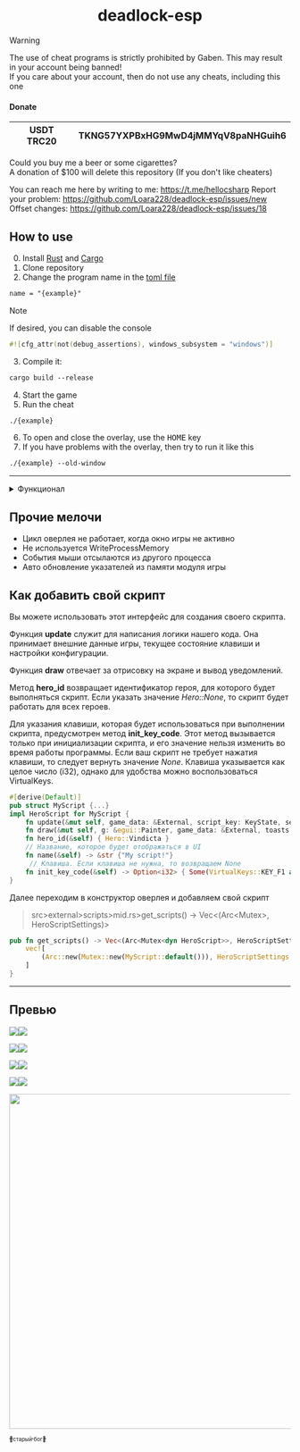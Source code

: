
<h1 align="center">
      deadlock-esp
</h1>

> [!WARNING]
> The use of cheat programs is strictly prohibited by Gaben. This may result in your account being banned!<br>
> If you care about your account, then do not use any cheats, including this one


#### Donate

| USDT TRC20 | TKNG57YXPBxHG9MwD4jMMYqV8paNHGuih6 |
|------------|------------------------------------|

Could you buy me a beer or some cigarettes?<br>A donation of $100 will delete this repository (If you don't like cheaters)

You can reach me here by writing to me: https://t.me/hellocsharp
Report your problem: https://github.com/Loara228/deadlock-esp/issues/new
Offset changes: https://github.com/Loara228/deadlock-esp/issues/18

## How to use

0. Install [Rust](https://www.rust-lang.org/ru/learn/get-started) and [Cargo](https://doc.rust-lang.org/cargo/getting-started/installation.html)
1. Clone repository
1. Change the program name in the [toml file](https://github.com/Loara228/deadlock-esp/blob/master/Cargo.toml)

```txt 
name = "{example}"
```

> [!NOTE]
> If desired, you can disable the console

```rs
#![cfg_attr(not(debug_assertions), windows_subsystem = "windows")]
```

3. Compile it:

```txt
cargo build --release
```

4. Start the game
5. Run the cheat

```txt
./{example}
```

6. To open and close the overlay, use the <kbd>HOME</kbd> key
7. If you have problems with the overlay, then try to run it like this

```txt
./{example} --old-window
```

<hr>

<details>
<summary>Функционал</summary>

+ Аимбот
   - Цели
      - Игроки
         - Голова / Шея / Грудь / Таз
      - Души, крипы
      - Выбор приоритета
   - Учитывает скорость цели
   - Контроль отдачи (RCS)
   - Настраиваемый FOV
      - Дистанция
      - Цвет
   - Настрока для максимальной дистанции
+ Радар
   - Маштаб
   - Цвета
   - Размер, позиция
   - Направления игроков
   - Иконки игрока
+ ESP игроков
   - Боксы (прямоугольник игрока)
      - Тип обводки
         - Обычный
         - Закругленный
         - Углы
      - Обводка
      - Тень обводки
      - Настройка цветов и тени обводки
   - Голова
   - Шкала здоровья игрока (healthbar)
      - Иконки
      - Настройки цвета
      - Динамеческое изменение ширины
   - Надписи
      - Отображание:
         - Здоровье
         - Название героя
         - Дистанция в метрах
      - Расположение
      - Контрастность
      - Размер шрифта
+ Offscreen
   - Здоровье
   - Дистанция
   - Иконка
+ Файл конфигурации
   - Сохранение / Загрузка
+ Список наблюдателей
   - Показывает кто за вами смотрит
   - Показывает кто еще смотрит с вами
+ Локализация
   - Русский
   - Китайский
   - Английский (Hamburger edition)
+ Скрипты
   - Shiv - Скрипт для ульты. (Работает только с квикастами). Отображает низкий порог здоровья и приминяет ульт. (работает криво)
   - Active Reload - Скрипт для прожатия перезарядки в нужный момент, работает когда есть предмет "Активная перезарядка"
   - Переключение приоритета entity - При нажатии на <kbd>F5</kbd> меняет приоритет для наведения. Крипы / Души
   - RadarToggle - При зажатии клавиши <kbd>ALT</kbd>, на радаре отображаются иконки героев (как в доте)
   - Movement - При зажатии клавиши <kbd>CTRL</kbd>, с небольшим ускорением, герой прыгает в подкате, чтобы сохранить скорость. <kbd>G</kbd> - Dash

</details>

## Прочие мелочи
   - Цикл оверлея не работает, когда окно игры не активно
   - Не используется WriteProcessMemory
   - События мыши отсылаются из другого процесса
   - Авто обновление указателей из памяти модуля игры

## Как добавить свой скрипт

Вы можете использовать этот интерфейс для создания своего скрипта. 

Функция **update** служит для написания логики нашего кода. Она принимает внешние данные игры, текущее состояние клавиши и настройки конфигурации. 

Функция **draw** отвечает за отрисовку на экране и вывод уведомлений. 

Метод **hero_id** возвращает идентификатор героя, для которого будет выполняться скрипт. Если указать значение _Hero::None_, то скрипт будет работать для всех героев. 

Для указания клавиши, которая будет использоваться при выполнении скрипта, предусмотрен метод **init_key_code**. Этот метод вызывается только при инициализации скрипта, и его значение нельзя изменить во время работы программы. Если ваш скрипт не требует нажатия клавиши, то следует вернуть значение _None_. Клавиша указывается как целое число (i32), однако для удобства можно воспользоваться VirtualKeys.<br>

```rs
#[derive(Default)]
pub struct MyScript {...}
impl HeroScript for MyScript {
    fn update(&mut self, game_data: &External, script_key: KeyState, settings: &mut Settings) {...}
    fn draw(&mut self, g: &egui::Painter, game_data: &External, toasts: &mut Toasts) {...}
    fn hero_id(&self) { Hero::Vindicta }
    // Название, которое будет отображаться в UI
    fn name(&self) -> &str {"My script!"}
     // Клавиша. Если клавиша не нужна, то возвращаем None
    fn init_key_code(&self) -> Option<i32> { Some(VirtualKeys::KEY_F1 as i32) }
}
```

Далее переходим в конструктор оверлея и добавляем свой скрипт

> src>external>scripts>mid.rs>get_scripts() -> Vec<(Arc<Mutex<dyn HeroScript>>, HeroScriptSettings)>

```rs
pub fn get_scripts() -> Vec<(Arc<Mutex<dyn HeroScript>>, HeroScriptSettings)> {
    vec![
        (Arc::new(Mutex::new(MyScript::default())), HeroScriptSettings::default())
    ]
}
```

<hr>

<!-- ## Offsets

<div align="left">
<b>
      <a href="https://github.com/Loara228/deadlock-esp/blob/master/offsets/client_dll.cs">cs💜</a> | 
      <a href="https://github.com/Loara228/deadlock-esp/blob/master/offsets/client_dll.hpp">cpp💀</a> | 
      <a href="https://github.com/Loara228/deadlock-esp/blob/master/offsets/client_dll.rs">rs🦀</a>
      (больше не обновляю)
</b>
</div>

Актуальные смещения, которые используются в проекте - [тык](https://github.com/Loara228/deadlock-esp/blob/master/src/external/offsets/mod.rs) -->

## Превью

![](images/3.png)![](preview)

![](images/ui.png)![](preview)

![](images/6.png)![](preview)

![](images/5.png)![](preview)

<div align = "center">
<img src="https://github.com/user-attachments/assets/5aa2dd1b-b106-4831-9c70-df3a672da18b" height=" 600"/>
</div>

<a href="https://www.youtube.com/watch?v=3nJs6GPmEZs"><sub><sub>💪старый бог💪</sup></sub></a>

